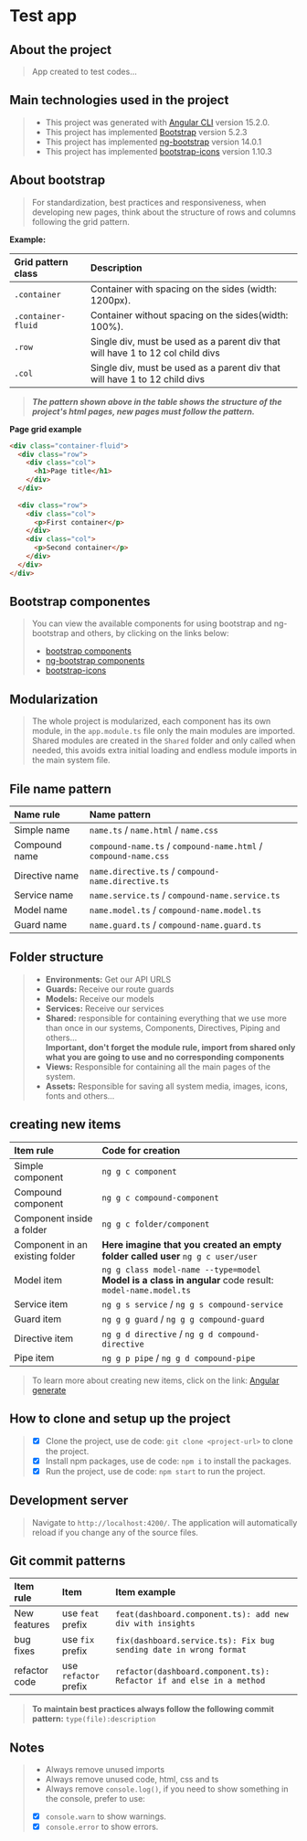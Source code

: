 # Test app

## About the project
>App created to test codes...

## Main technologies used in the project
>* This project was generated with [Angular CLI](https://github.com/angular/angular-cli) version 15.2.0.
>* This project has implemented [Bootstrap](https://getbootstrap.com) version 5.2.3
>* This project has implemented [ng-bootstrap](https://ng-bootstrap.github.io/) version 14.0.1
>* This project has implemented [bootstrap-icons](https://icons.getbootstrap.com/) version 1.10.3

## About bootstrap
>For standardization, best practices and responsiveness, when developing new pages, think about the structure of rows and columns following the grid pattern.

**Example:**

| Grid pattern class | Description                                                                    |
|:-------------------|:-------------------------------------------------------------------------------|
| `.container`       | Container with spacing on the sides (width: 1200px).                           |
| `.container-fluid` | Container without spacing on the sides(width: 100%).                           |
| `.row`             | Single div, must be used as a parent div that will have 1 to 12 col child divs |
| `.col`             | Single div, must be used as a parent div that will have 1 to 12 child divs     | 

>***The pattern shown above in the table shows the structure of the project's html pages, new pages must follow the pattern.***

**Page grid example**

~~~html
<div class="container-fluid">
  <div class="row">
    <div class="col">
      <h1>Page title</h1>
    </div>
  </div>
  
  <div class="row">
    <div class="col">
      <p>First container</p>
    </div>
    <div class="col">
      <p>Second container</p>
    </div>
  </div>
</div>
~~~

## Bootstrap componentes
>You can view the available components for using bootstrap and ng-bootstrap and others, by clicking on the links below:
>* [bootstrap components](https://getbootstrap.com/docs/5.3/components)
>* [ng-bootstrap components](https://ng-bootstrap.github.io/#/components)
>* [bootstrap-icons](https://icons.getbootstrap.com/)

## Modularization
>The whole project is modularized, each component has its own module, in the `app.module.ts`
> file only the main modules are imported. Shared modules are created in the `Shared`
> folder and only called when needed, this avoids extra initial loading and endless module imports in the main system file.

## File name pattern
| Name rule      | Name pattern                                                    |
|:---------------|:----------------------------------------------------------------|
| Simple name    | `name.ts` / `name.html` / `name.css`                            |
| Compound name  | `compound-name.ts` / `compound-name.html` / `compound-name.css` |
| Directive name | `name.directive.ts` / `compound-name.directive.ts`              |
| Service name   | `name.service.ts` / `compound-name.service.ts`                  | 
| Model name     | `name.model.ts` / `compound-name.model.ts`                      | 
| Guard name     | `name.guard.ts` / `compound-name.guard.ts`                      | 

## Folder structure
>* **Environments:** Get our API URLS
>* **Guards:** Receive our route guards
>* **Models:** Receive our models
>* **Services:** Receive our services
>* **Shared:** responsible for containing everything that we use more than once in our systems, Components, Directives, Piping and others...  
   >**Important, don't forget the module rule, import from shared only what you are going to use and no corresponding components**
>* **Views:** Responsible for containing all the main pages of the system.
>* **Assets:** Responsible for saving all system media, images, icons, fonts and others...

## creating new items
| Item rule                       | Code for creation                                                                                        |
|:--------------------------------|:---------------------------------------------------------------------------------------------------------|
| Simple component                | `ng g c component`                                                                                       |
| Compound component              | `ng g c compound-component`                                                                              |
| Component inside a folder       | `ng g c folder/component`                                                                                |
| Component in an existing folder | **Here imagine that you created an empty folder called user** `ng g c user/user`                         |
| Model item                      | `ng g class model-name --type=model ` **Model is a class in angular** code result: `model-name.model.ts` | 
| Service item                    | `ng g s service` / `ng g s compound-service`                                                             |
| Guard item                      | `ng g g guard` / `ng g g compound-guard`                                                                 | 
| Directive item                  | `ng g d directive` / `ng g d compound-directive`                                                         | 
| Pipe item                       | `ng g p pipe` / `ng g d compound-pipe`                                                                   | 

>To learn more about creating new items, click on the link: [Angular generate](https://angular.io/cli/generate)

## How to clone and setup up the project
> - [x] Clone the project, use de code: `git clone <project-url>` to clone the project.
> - [x] Install npm packages, use de code: `npm i` to install the packages.
> - [x] Run the project, use de code: `npm start` to run the project.

## Development server
> Navigate to `http://localhost:4200/`. The application will automatically reload if you change any of the source files.

## Git commit patterns

| Item rule     | Item                   | Item example                                                         |
|:--------------|:-----------------------|:---------------------------------------------------------------------|
| New features  | use `feat` prefix      | `feat(dashboard.component.ts): add new div with insights`            |
| bug fixes     | use `fix` prefix       | `fix(dashboard.service.ts): Fix bug sending date in wrong format`    |
| refactor code | use `refactor` prefix  | `refactor(dashboard.component.ts): Refactor if and else in a method` |

>**To maintain best practices always follow the following commit pattern:** `type(file):description`

## Notes
> * Always remove unused imports
> * Always remove unused code, html, css and ts
> * Always remove `console.log()`, if you need to show something in the console, prefer to use:
> - [x] `console.warn` to show warnings.
> - [x] `console.error` to show errors.
